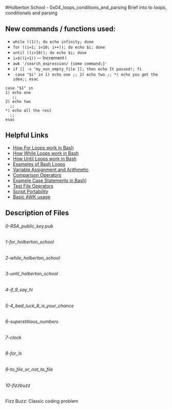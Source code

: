 #Holberton School - 0x04_loops_conditions_and_parsing
Brief into to loops, conditionals and parsing

## New commands / functions used:
* ``while ((1)); do echo infinity; done``
* ``for ((i=1; i<10; i++)); do echo $i; done``
* ``until ((i>10)); do echo $i; done``
* ``i=$((i+1))`` -- Increment i
* ``awk '/search_expression/ {some command;}'``
* ``if [[ -s "my_non_empty_file ]]; then echo It passed!; fi``
* `` case "$i" in 1) echo one ;; 2) echo two ;; *) echo you get the idea;; esac``

```
case "$1" in
1) echo one
   ;;
2) echo two
  ;;
*) echo all the rest
  ;;
esac
```

## Helpful Links
* [How For Loops work in Bash](http://tldp.org/LDP/Bash-Beginners-Guide/html/sect_09_01.html)
* [How While Loops work in Bash](http://tldp.org/LDP/Bash-Beginners-Guide/html/sect_09_02.html)
* [How Until Loops work in Bash](http://tldp.org/LDP/Bash-Beginners-Guide/html/sect_09_03.html)
* [Examples of Bash Loops](http://tldp.org/HOWTO/Bash-Prog-Intro-HOWTO-7.html#ss7.1)
* [Variable Assignment and Arithmetic](http://tldp.org/LDP/abs/html/ops.html)
* [Comparison Operators](http://tldp.org/LDP/abs/html/comparison-ops.html)
* [Example Case Statements in Bash](http://www.thegeekstuff.com/2010/07/bash-case-statement/))
* [Test File Operators](http://tldp.org/LDP/abs/html/fto.html)
* [Script Portability](https://www.cyberciti.biz/tips/finding-bash-perl-python-portably-using-env.html)
* [Basic AWK usage](https://www.digitalocean.com/community/tutorials/how-to-use-the-awk-language-to-manipulate-text-in-linux)

## Description of Files
<h6>0-RSA_public_key.pub</h6>

<h6>1-for_holberton_school</h6>

<h6>2-while_holberton_school</h6>

<h6>3-until_holberton_school</h6>

<h6>4-if_9_say_hi</h6>

<h6>5-4_bad_luck_8_is_your_chance</h6>

<h6>6-superstitious_numbers</h6>

<h6>7-clock</h6>

<h6>8-for_ls</h6>

<h6>9-to_file_or_not_to_file</h6>

<h6>10-fizzbuzz</h6>
Fizz Buzz: Classic coding problem
